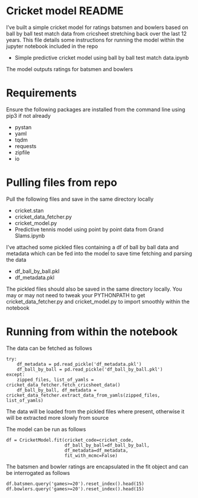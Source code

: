# Cricket model README
I’ve built a simple cricket model for ratings batsmen and bowlers based on ball by ball test match data from cricsheet 
stretching back over the last 12 years. This file details some instructions for running the model within the jupyter 
notebook included in the repo

* Simple predictive cricket model using ball by ball test match data.ipynb

The model outputs ratings for batsmen and bowlers

# Requirements
Ensure the following packages are installed from the command line using pip3 if not already 
* pystan
* yaml
* tqdm
* requests 
* zipfile
* io

# Pulling files from repo
Pull the following files and save in the same directory locally
* cricket.stan
* cricket_data_fetcher.py
* cricket_model.py
* Predictive tennis model using point by point data from Grand Slams.ipynb

I've attached some pickled files containing a df of ball by ball data and metadata which can be fed into 
the model to save time fetching and parsing the data
* df_ball_by_ball.pkl
* df_metadata.pkl

The pickled files should also be saved in the same directory locally. You may or may not need to tweak your PYTHONPATH
to get cricket_data_fetcher.py and cricket_model.py to import smoothly within the notebook

# Running from within the notebook
The data can be fetched as follows
```
try:
    df_metadata = pd.read_pickle('df_metadata.pkl')
    df_ball_by_ball = pd.read_pickle('df_ball_by_ball.pkl')
except:
    zipped_files, list_of_yamls = cricket_data_fetcher.fetch_cricsheet_data()
    df_ball_by_ball, df_metadata = cricket_data_fetcher.extract_data_from_yamls(zipped_files, list_of_yamls)
```
The data will be loaded from the pickled files where present, otherwise it will be extracted more slowly from source

The model can be run as follows
```
df = CricketModel.fit(cricket_code=cricket_code,
                      df_ball_by_ball=df_ball_by_ball, 
                      df_metadata=df_metadata, 
                      fit_with_mcmc=False)
```
The batsmen and bowler ratings are encapsulated in the fit object and can be interrogated as follows

```
df.batsmen.query('games>=20').reset_index().head(15)
df.bowlers.query('games>=20').reset_index().head(15)
```
